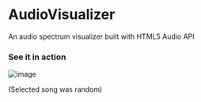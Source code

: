 # AudioVisualizer
An audio spectrum visualizer built with HTML5 Audio API

### See it in action 

![image](https://user-images.githubusercontent.com/73394656/118165737-a5336b00-b3f2-11eb-9cb4-9f8ebcc42937.png)

(Selected song was random)

